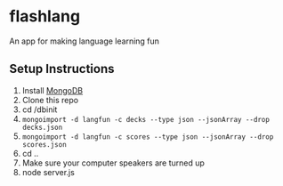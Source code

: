 flashlang
=========

An app for making language learning fun

## Setup Instructions
1. Install [MongoDB](http://docs.mongodb.org/manual/installation/)
1. Clone this repo
1. cd <your project root>/dbinit
1. ```mongoimport -d langfun -c decks --type json --jsonArray --drop decks.json```
1. ```mongoimport -d langfun -c scores --type json --jsonArray --drop scores.json```
2. cd ..
3. Make sure your computer speakers are turned up
3. node server.js
